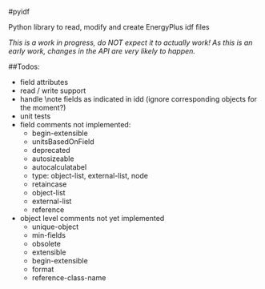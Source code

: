 #pyidf

Python library to read, modify and create EnergyPlus idf files


*This is a work in progress, do NOT expect it to actually work! As this is an early work, changes in the API are very likely to happen.*

##Todos:


* field attributes
* read / write support
* handle \note fields as indicated in idd (ignore corresponding objects for the moment?)
* unit tests
* field comments not implemented:
  * begin-extensible
  * unitsBasedOnField
  * deprecated
  * autosizeable
  * autocalculatabel
  * type: object-list, external-list, node
  * retaincase
  * object-list
  * external-list
  * reference
* object level comments not yet implemented
  * unique-object
  * min-fields
  * obsolete
  * extensible
  * begin-extensible
  * format
  * reference-class-name